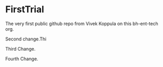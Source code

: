 # FirstTrial
The very first public github repo from Vivek Koppula on this bh-ent-tech org. 


Second change.Thi

Third Change.

Fourth Change.

